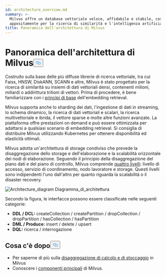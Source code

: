 ```yaml
---
id: architecture_overview.md
summary: >-
  Milvus offre un database vettoriale veloce, affidabile e stabile, costruito
  appositamente per la ricerca di similarità e l'intelligenza artificiale.
title: Panoramica dell'architettura di Milvus
---
```


<h1 id="Milvus-Architecture-Overview" class="common-anchor-header">Panoramica dell'architettura di Milvus<button data-href="#Milvus-Architecture-Overview" class="anchor-icon" translate="no">
      <svg translate="no"
        aria-hidden="true"
        focusable="false"
        height="20"
        version="1.1"
        viewBox="0 0 16 16"
        width="16"
      >
        <path
          fill="#0092E4"
          fill-rule="evenodd"
          d="M4 9h1v1H4c-1.5 0-3-1.69-3-3.5S2.55 3 4 3h4c1.45 0 3 1.69 3 3.5 0 1.41-.91 2.72-2 3.25V8.59c.58-.45 1-1.27 1-2.09C10 5.22 8.98 4 8 4H4c-.98 0-2 1.22-2 2.5S3 9 4 9zm9-3h-1v1h1c1 0 2 1.22 2 2.5S13.98 12 13 12H9c-.98 0-2-1.22-2-2.5 0-.83.42-1.64 1-2.09V6.25c-1.09.53-2 1.84-2 3.25C6 11.31 7.55 13 9 13h4c1.45 0 3-1.69 3-3.5S14.5 6 13 6z"
        ></path>
      </svg>
    </button></h1><p>Costruito sulla base delle più diffuse librerie di ricerca vettoriale, tra cui Faiss, HNSW, DiskANN, SCANN e altre, Milvus è stato progettato per la ricerca di similarità su insiemi di dati vettoriali densi, contenenti milioni, miliardi o addirittura trilioni di vettori. Prima di procedere, è bene familiarizzare con i <a href="/docs/it/v2.5.x/glossary.md">principi di base</a> dell'embedding retrieval.</p>
<p>Milvus supporta anche lo sharding dei dati, l'ingestione di dati in streaming, lo schema dinamico, la ricerca di dati vettoriali e scalari, la ricerca multivettoriale e ibrida, il vettore sparse e molte altre funzioni avanzate. La piattaforma offre prestazioni on demand e può essere ottimizzata per adattarsi a qualsiasi scenario di embedding retrieval. Si consiglia di distribuire Milvus utilizzando Kubernetes per ottenere disponibilità ed elasticità ottimali.</p>
<p>Milvus adotta un'architettura di storage condiviso che prevede la disaggregazione dello storage e dell'elaborazione e la scalabilità orizzontale dei nodi di elaborazione. Seguendo il principio della disaggregazione del piano dati e del piano di controllo, Milvus comprende <a href="/docs/it/v2.5.x/four_layers.md">quattro livelli</a>: livello di accesso, servizio di coordinamento, nodo lavoratore e storage. Questi livelli sono indipendenti l'uno dall'altro per quanto riguarda la scalabilità o il disaster recovery.</p>
<p>
  
   <span class="img-wrapper"> <img translate="no" src="/docs/v2.5.x/assets/milvus_architecture.png" alt="Architecture_diagram" class="doc-image" id="architecture_diagram" />
   </span> <span class="img-wrapper"> <span>Diagramma_di_architettura</span> </span></p>
<p>Secondo la figura, le interfacce possono essere classificate nelle seguenti categorie:</p>
<ul>
<li><strong>DDL / DCL:</strong> createCollection / createPartition / dropCollection / dropPartition / hasCollection / hasPartition</li>
<li><strong>DML / Produce:</strong> insert / delete / upsert</li>
<li><strong>DQL:</strong> ricerca / interrogazione</li>
</ul>
<h2 id="Whats-next" class="common-anchor-header">Cosa c'è dopo<button data-href="#Whats-next" class="anchor-icon" translate="no">
      <svg translate="no"
        aria-hidden="true"
        focusable="false"
        height="20"
        version="1.1"
        viewBox="0 0 16 16"
        width="16"
      >
        <path
          fill="#0092E4"
          fill-rule="evenodd"
          d="M4 9h1v1H4c-1.5 0-3-1.69-3-3.5S2.55 3 4 3h4c1.45 0 3 1.69 3 3.5 0 1.41-.91 2.72-2 3.25V8.59c.58-.45 1-1.27 1-2.09C10 5.22 8.98 4 8 4H4c-.98 0-2 1.22-2 2.5S3 9 4 9zm9-3h-1v1h1c1 0 2 1.22 2 2.5S13.98 12 13 12H9c-.98 0-2-1.22-2-2.5 0-.83.42-1.64 1-2.09V6.25c-1.09.53-2 1.84-2 3.25C6 11.31 7.55 13 9 13h4c1.45 0 3-1.69 3-3.5S14.5 6 13 6z"
        ></path>
      </svg>
    </button></h2><ul>
<li>Per saperne di più sulla <a href="/docs/it/v2.5.x/four_layers.md">disaggregazione di calcolo e di stoccaggio</a> in Milvus</li>
<li>Conoscere i <a href="/docs/it/v2.5.x/main_components.md">componenti principali</a> di Milvus.</li>
</ul>
